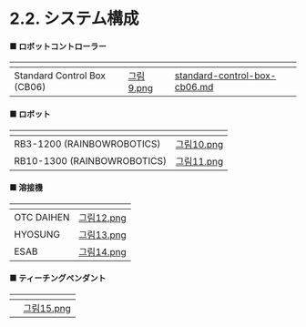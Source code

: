 # 2.2. システム構成

#### ■ ロボットコントローラー

<table data-card-size="large" data-view="cards"><thead><tr><th></th><th data-hidden data-card-cover data-type="files"></th><th data-hidden data-card-target data-type="content-ref"></th></tr></thead><tbody><tr><td>Standard Control Box (CB06)</td><td><a href="../images/jp/chapter2/section2.1.png">그림9.png</a></td><td><a href="standard-control-box-cb06.md">standard-control-box-cb06.md</a></td></tr></tbody></table>



#### ■ ロボット

<table data-card-size="large" data-view="cards"><thead><tr><th></th><th data-hidden data-card-cover data-type="files"></th></tr></thead><tbody><tr><td>RB3-1200 (RAINBOWROBOTICS)</td><td><a href="../images/jp/chapter2/section2.2.png">그림10.png</a></td></tr><tr><td>RB10-1300 (RAINBOWROBOTICS)</td><td><a href="../.gitbook/assets/그림11.png">그림11.png</a></td></tr></tbody></table>



#### ■ 溶接機

<table data-view="cards"><thead><tr><th></th><th data-hidden data-card-cover data-type="files"></th></tr></thead><tbody><tr><td>OTC DAIHEN</td><td><a href="../.gitbook/assets/그림12.png">그림12.png</a></td></tr><tr><td>HYOSUNG</td><td><a href="../images/jp/chapter2/section2.3.png">그림13.png</a></td></tr><tr><td>ESAB</td><td><a href="../.gitbook/assets/그림14.png">그림14.png</a></td></tr></tbody></table>



#### ■ ティーチングペンダント

<table data-card-size="large" data-view="cards"><thead><tr><th></th><th data-hidden data-card-cover data-type="files"></th></tr></thead><tbody><tr><td></td><td><a href="../images/jp/chapter2/section2.4.png">그림15.png</a></td></tr></tbody></table>
